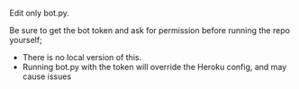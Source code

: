 Edit only bot.py. 

Be sure to get the bot token and ask for permission before running the repo yourself; 
* There is no local version of this. 
* Running bot.py with the token will override the Heroku config, and may cause issues
